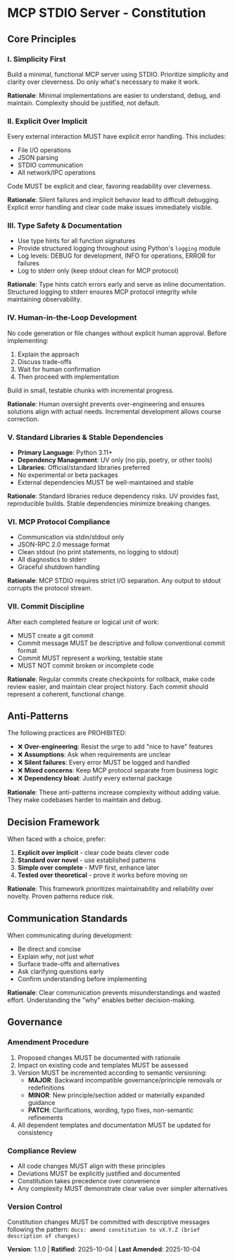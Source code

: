 # MCP STDIO Server - Constitution

<!--
SYNC IMPACT REPORT
==================
Version Change: 1.0.0 → 1.1.0
Rationale: Added Principle VII (Commit Discipline) - expands governance with new mandatory practice

Modified Principles: None
Added Sections: Principle VII - Commit Discipline
Removed Sections: None

Templates Status:
✅ plan-template.md - reviewed, no conflicts
✅ spec-template.md - reviewed, no conflicts
✅ tasks-template.md - reviewed, compatible (note on line 97: "Commit after each task" aligns with new principle)

Follow-up TODOs: None
-->

## Core Principles

### I. Simplicity First
Build a minimal, functional MCP server using STDIO. Prioritize simplicity and clarity over cleverness. Do only what's necessary to make it work.

**Rationale**: Minimal implementations are easier to understand, debug, and maintain. Complexity should be justified, not default.

### II. Explicit Over Implicit
Every external interaction MUST have explicit error handling. This includes:
- File I/O operations
- JSON parsing
- STDIO communication
- All network/IPC operations

Code MUST be explicit and clear, favoring readability over cleverness.

**Rationale**: Silent failures and implicit behavior lead to difficult debugging. Explicit error handling and clear code make issues immediately visible.

### III. Type Safety & Documentation
- Use type hints for all function signatures
- Provide structured logging throughout using Python's `logging` module
- Log levels: DEBUG for development, INFO for operations, ERROR for failures
- Log to stderr only (keep stdout clean for MCP protocol)

**Rationale**: Type hints catch errors early and serve as inline documentation. Structured logging to stderr ensures MCP protocol integrity while maintaining observability.

### IV. Human-in-the-Loop Development
No code generation or file changes without explicit human approval. Before implementing:
1. Explain the approach
2. Discuss trade-offs
3. Wait for human confirmation
4. Then proceed with implementation

Build in small, testable chunks with incremental progress.

**Rationale**: Human oversight prevents over-engineering and ensures solutions align with actual needs. Incremental development allows course correction.

### V. Standard Libraries & Stable Dependencies
- **Primary Language**: Python 3.11+
- **Dependency Management**: UV only (no pip, poetry, or other tools)
- **Libraries**: Official/standard libraries preferred
- No experimental or beta packages
- External dependencies MUST be well-maintained and stable

**Rationale**: Standard libraries reduce dependency risks. UV provides fast, reproducible builds. Stable dependencies minimize breaking changes.

### VI. MCP Protocol Compliance
- Communication via stdin/stdout only
- JSON-RPC 2.0 message format
- Clean stdout (no print statements, no logging to stdout)
- All diagnostics to stderr
- Graceful shutdown handling

**Rationale**: MCP STDIO requires strict I/O separation. Any output to stdout corrupts the protocol stream.

### VII. Commit Discipline
After each completed feature or logical unit of work:
- MUST create a git commit
- Commit message MUST be descriptive and follow conventional commit format
- Commit MUST represent a working, testable state
- MUST NOT commit broken or incomplete code

**Rationale**: Regular commits create checkpoints for rollback, make code review easier, and maintain clear project history. Each commit should represent a coherent, functional change.

## Anti-Patterns

The following practices are PROHIBITED:

- ❌ **Over-engineering**: Resist the urge to add "nice to have" features
- ❌ **Assumptions**: Ask when requirements are unclear
- ❌ **Silent failures**: Every error MUST be logged and handled
- ❌ **Mixed concerns**: Keep MCP protocol separate from business logic
- ❌ **Dependency bloat**: Justify every external package

**Rationale**: These anti-patterns increase complexity without adding value. They make codebases harder to maintain and debug.

## Decision Framework

When faced with a choice, prefer:

1. **Explicit over implicit** - clear code beats clever code
2. **Standard over novel** - use established patterns
3. **Simple over complete** - MVP first, enhance later
4. **Tested over theoretical** - prove it works before moving on

**Rationale**: This framework prioritizes maintainability and reliability over novelty. Proven patterns reduce risk.

## Communication Standards

When communicating during development:

- Be direct and concise
- Explain *why*, not just *what*
- Surface trade-offs and alternatives
- Ask clarifying questions early
- Confirm understanding before implementing

**Rationale**: Clear communication prevents misunderstandings and wasted effort. Understanding the "why" enables better decision-making.

## Governance

### Amendment Procedure
1. Proposed changes MUST be documented with rationale
2. Impact on existing code and templates MUST be assessed
3. Version MUST be incremented according to semantic versioning:
   - **MAJOR**: Backward incompatible governance/principle removals or redefinitions
   - **MINOR**: New principle/section added or materially expanded guidance
   - **PATCH**: Clarifications, wording, typo fixes, non-semantic refinements
4. All dependent templates and documentation MUST be updated for consistency

### Compliance Review
- All code changes MUST align with these principles
- Deviations MUST be explicitly justified and documented
- Constitution takes precedence over convenience
- Any complexity MUST demonstrate clear value over simpler alternatives

### Version Control
Constitution changes MUST be committed with descriptive messages following the pattern:
`docs: amend constitution to vX.Y.Z (brief description of changes)`

**Version**: 1.1.0 | **Ratified**: 2025-10-04 | **Last Amended**: 2025-10-04
